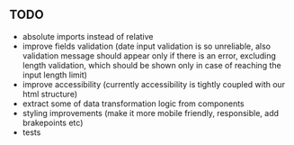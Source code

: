 ## TODO

-   absolute imports instead of relative
-   improve fields validation (date input validation is so unreliable, also validation message should appear only if there is an error, excluding length validation, which should be shown only in case of reaching the input length limit)
-   improve accessibility (currently accessibility is tightly coupled with our html structure)
-   extract some of data transformation logic from components
-   styling improvements (make it more mobile friendly, responsible, add brakepoints etc)
-   tests
